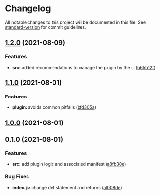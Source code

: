 # Changelog

All notable changes to this project will be documented in this file. See [standard-version](https://github.com/conventional-changelog/standard-version) for commit guidelines.

## [1.2.0](https://github.com/ARKHN3B/netlify-plugin-use-env-in-runtime/compare/v1.1.0...v1.2.0) (2021-08-09)


### Features

* **src:** added recommendations to manage the plugin by the ui ([b65b12f](https://github.com/ARKHN3B/netlify-plugin-use-env-in-runtime/commit/b65b12f8d2f8b3f47a877375c9b43134ba8c4fe8))

## [1.1.0](https://github.com/ARKHN3B/netlify-plugin-use-env-in-runtime/compare/v1.0.0...v1.1.0) (2021-08-01)


### Features

* **plugin:** avoids common pitfalls ([bfd305a](https://github.com/ARKHN3B/netlify-plugin-use-env-in-runtime/commit/bfd305ab6ff1cf6e27357de6bab83408e1d2005e))

## [1.0.0](https://github.com/ARKHN3B/netlify-plugin-use-env-in-runtime/compare/v0.1.0...v1.0.0) (2021-08-01)

## 0.1.0 (2021-08-01)


### Features

* **src:** add plugin logic and associated manifest ([a8fb38e](https://github.com/ARKHN3B/netlify-plugin-use-env-in-runtime/commit/a8fb38e4b5a7a22e7f00c19ae6f8a772a8e5b923))


### Bug Fixes

* **index.js:** change def statement and returns ([af008de](https://github.com/ARKHN3B/netlify-plugin-use-env-in-runtime/commit/af008dea33b5d489e04e36ff10945996033b5aa7))
